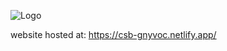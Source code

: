 
![Logo](https://cdn0.iconfinder.com/data/icons/superhero-2/256/Ironman-48.png)


 website hosted at: https://csb-gnyvoc.netlify.app/
